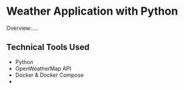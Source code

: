 # Weather Application with Python
Overview:....

## Technical Tools Used
- Python
- OpenWeatherMap API
- Docker & Docker Compose
- 
